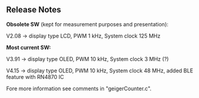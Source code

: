 ## **Release Notes** 



**Obsolete SW** (kept for measurement purposes and presentation):

V2.08 -> display type LCD, PWM 1 kHz, System clock 125 MHz

**Most current SW:**

V3.91 -> display type OLED, PWM 10 kHz, System clock 3 MHz (?)

V4.15 -> display type OLED, PWM 10 kHz, System clock 48 MHz, added BLE feature with RN4870 IC

Fore more information see comments in "geigerCounter.c".
